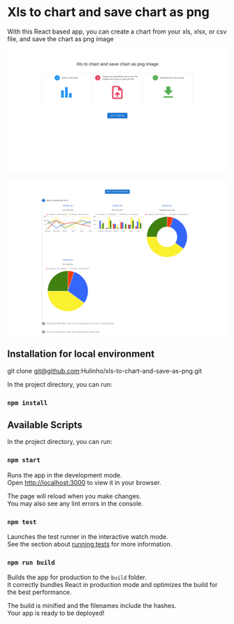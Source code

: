 # Xls to chart and save chart as png

With this React based app, you can create a chart from your xls, xlsx, or csv file, and save the chart as png image

![Preview 1](https://github.com/horvelod/xls-to-chart-and-save-as-png/blob/master/public/images/previmg1.png?raw=true)

![Preview 2](https://github.com/horvelod/xls-to-chart-and-save-as-png/blob/master/public/images/previmg2.png?raw=true)

## Installation for local environment 

git clone git@github.com:Hulinho/xls-to-chart-and-save-as-png.git

In the project directory, you can run:

### `npm install`

## Available Scripts

In the project directory, you can run:

### `npm start`

Runs the app in the development mode.\
Open [http://localhost:3000](http://localhost:3000) to view it in your browser.

The page will reload when you make changes.\
You may also see any lint errors in the console.

### `npm test`

Launches the test runner in the interactive watch mode.\
See the section about [running tests](https://facebook.github.io/create-react-app/docs/running-tests) for more information.

### `npm run build`

Builds the app for production to the `build` folder.\
It correctly bundles React in production mode and optimizes the build for the best performance.

The build is minified and the filenames include the hashes.\
Your app is ready to be deployed!